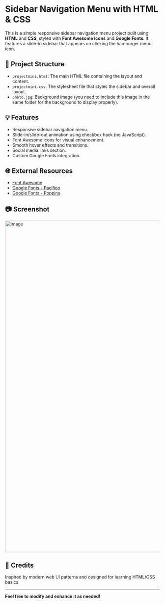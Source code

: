 
# Sidebar Navigation Menu with HTML & CSS

This is a simple responsive sidebar navigation menu project built using **HTML** and **CSS**, styled with **Font Awesome Icons** and **Google Fonts**. It features a slide-in sidebar that appears on clicking the hamburger menu icon.

## 📁 Project Structure

- `projectmini.html`: The main HTML file containing the layout and content.
- `projectmini.css`: The stylesheet file that styles the sidebar and overall layout.
- `photo.jpg`: Background image (you need to include this image in the same folder for the background to display properly).

## 💡 Features

- Responsive sidebar navigation menu.
- Slide-in/slide-out animation using checkbox hack (no JavaScript).
- Font Awesome icons for visual enhancement.
- Smooth hover effects and transitions.
- Social media links section.
- Custom Google Fonts integration.


## 🌐 External Resources

* [Font Awesome](https://cdnjs.com/libraries/font-awesome)
* [Google Fonts - Pacifico](https://fonts.google.com/specimen/Pacifico)
* [Google Fonts - Poppins](https://fonts.google.com/specimen/Poppins)

## 📷 Screenshot
<img width="1920" height="1080" alt="image" src="https://github.com/user-attachments/assets/ad050cfa-01be-4dcd-bbee-84d4dfdcd25c" />



## 📢 Credits

Inspired by modern web UI patterns and designed for learning HTML/CSS basics.

---

**Feel free to modify and enhance it as needed!**

```

